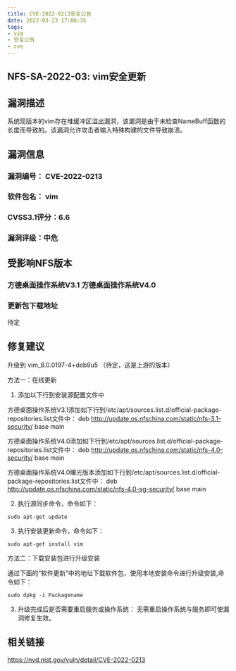 ```yaml
---
title: CVE-2022-0213安全公告
date: 2022-03-23 17:06:35
tags:
- vim
- 安全公告
- cve
---
```


## NFS-SA-2022-03: vim安全更新

## 漏洞描述

系统现版本的vim存在堆缓冲区溢出漏洞，该漏洞是由于未检查NameBuff函数的长度而导致的。该漏洞允许攻击者输入特殊构建的文件导致崩溃。

## 漏洞信息

###    漏洞编号： CVE-2022-0213

###    软件包名： vim

###    CVSS3.1评分：6.6

###    漏洞评级：中危

## 受影响NFS版本

###    方德桌面操作系统V3.1   方德桌面操作系统V4.0

### 更新包下载地址

待定

## 修复建议

升级到 vim_8.0.0197-4+deb9u5 （待定，这是上游的版本）

方法一：在线更新

1. 添加以下行到安装源配置文件中

方德桌面操作系统V3.1添加如下行到/etc/apt/sources.list.d/official-package-repositories.list文件中：
deb http://update.os.nfschina.com/static/nfs-3.1-security/ base main

方德桌面操作系统V4.0添加如下行到/etc/apt/sources.list.d/official-package-repositories.list文件中：
deb http://update.os.nfschina.com/static/nfs-4.0-security/ base main

方德桌面操作系统V4.0曙光版本添加如下行到/etc/apt/sources.list.d/official-package-repositories.list文件中：
deb http://update.os.nfschina.com/static/nfs-4.0-sg-security/ base main

2. 执行源同步命令，命令如下：

```
sudo apt-get update
```

3. 执行安装更新命令，命令如下：

```
sudo apt-get install vim
```

方法二：下载安装包进行升级安装

通过下面的“软件更新”中的地址下载软件包，使用本地安装命令进行升级安装,命令如下：

```
sudo dpkg -i Packagename
```

3. 升级完成后是否需要重启服务或操作系统：
   无需重启操作系统与服务即可使漏洞修复生效。

## 相关链接

https://nvd.nist.gov/vuln/detail/CVE-2022-0213
